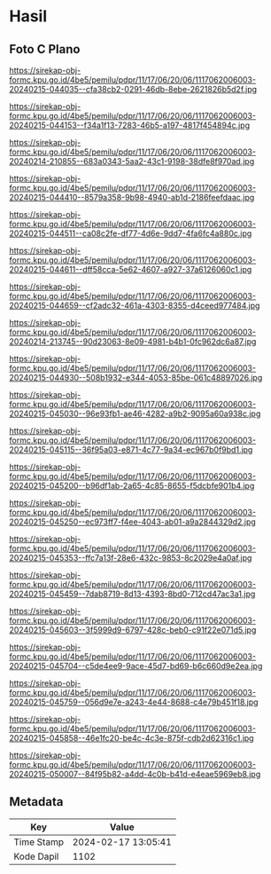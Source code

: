 # Hasil

## Foto C Plano

https://sirekap-obj-formc.kpu.go.id/4be5/pemilu/pdpr/11/17/06/20/06/1117062006003-20240215-044035--cfa38cb2-0291-46db-8ebe-2621826b5d2f.jpg

https://sirekap-obj-formc.kpu.go.id/4be5/pemilu/pdpr/11/17/06/20/06/1117062006003-20240215-044153--f34a1f13-7283-46b5-a197-4817f454894c.jpg

https://sirekap-obj-formc.kpu.go.id/4be5/pemilu/pdpr/11/17/06/20/06/1117062006003-20240214-210855--683a0343-5aa2-43c1-9198-38dfe8f970ad.jpg

https://sirekap-obj-formc.kpu.go.id/4be5/pemilu/pdpr/11/17/06/20/06/1117062006003-20240215-044410--8579a358-9b98-4940-ab1d-2186feefdaac.jpg

https://sirekap-obj-formc.kpu.go.id/4be5/pemilu/pdpr/11/17/06/20/06/1117062006003-20240215-044511--ca08c2fe-df77-4d6e-9dd7-4fa6fc4a880c.jpg

https://sirekap-obj-formc.kpu.go.id/4be5/pemilu/pdpr/11/17/06/20/06/1117062006003-20240215-044611--dff58cca-5e62-4607-a927-37a6126060c1.jpg

https://sirekap-obj-formc.kpu.go.id/4be5/pemilu/pdpr/11/17/06/20/06/1117062006003-20240215-044659--cf2adc32-461a-4303-8355-d4ceed977484.jpg

https://sirekap-obj-formc.kpu.go.id/4be5/pemilu/pdpr/11/17/06/20/06/1117062006003-20240214-213745--90d23063-8e09-4981-b4b1-0fc962dc6a87.jpg

https://sirekap-obj-formc.kpu.go.id/4be5/pemilu/pdpr/11/17/06/20/06/1117062006003-20240215-044930--508b1932-e344-4053-85be-061c48897026.jpg

https://sirekap-obj-formc.kpu.go.id/4be5/pemilu/pdpr/11/17/06/20/06/1117062006003-20240215-045030--96e93fb1-ae46-4282-a9b2-9095a60a938c.jpg

https://sirekap-obj-formc.kpu.go.id/4be5/pemilu/pdpr/11/17/06/20/06/1117062006003-20240215-045115--36f95a03-e871-4c77-9a34-ec967b0f9bd1.jpg

https://sirekap-obj-formc.kpu.go.id/4be5/pemilu/pdpr/11/17/06/20/06/1117062006003-20240215-045200--b96df1ab-2a65-4c85-8655-f5dcbfe901b4.jpg

https://sirekap-obj-formc.kpu.go.id/4be5/pemilu/pdpr/11/17/06/20/06/1117062006003-20240215-045250--ec973ff7-f4ee-4043-ab01-a9a2844329d2.jpg

https://sirekap-obj-formc.kpu.go.id/4be5/pemilu/pdpr/11/17/06/20/06/1117062006003-20240215-045353--ffc7a13f-28e6-432c-9853-8c2029e4a0af.jpg

https://sirekap-obj-formc.kpu.go.id/4be5/pemilu/pdpr/11/17/06/20/06/1117062006003-20240215-045459--7dab8719-8d13-4393-8bd0-712cd47ac3a1.jpg

https://sirekap-obj-formc.kpu.go.id/4be5/pemilu/pdpr/11/17/06/20/06/1117062006003-20240215-045603--3f5999d9-6797-428c-beb0-c91f22e071d5.jpg

https://sirekap-obj-formc.kpu.go.id/4be5/pemilu/pdpr/11/17/06/20/06/1117062006003-20240215-045704--c5de4ee9-9ace-45d7-bd69-b6c660d9e2ea.jpg

https://sirekap-obj-formc.kpu.go.id/4be5/pemilu/pdpr/11/17/06/20/06/1117062006003-20240215-045759--056d9e7e-a243-4e44-8688-c4e79b451f18.jpg

https://sirekap-obj-formc.kpu.go.id/4be5/pemilu/pdpr/11/17/06/20/06/1117062006003-20240215-045858--46e1fc20-be4c-4c3e-875f-cdb2d62316c1.jpg

https://sirekap-obj-formc.kpu.go.id/4be5/pemilu/pdpr/11/17/06/20/06/1117062006003-20240215-050007--84f95b82-a4dd-4c0b-b41d-e4eae5969eb8.jpg


## Metadata

| Key        | Value               |
| ---------- | ------------------- |
| Time Stamp | 2024-02-17 13:05:41 |
| Kode Dapil | 1102                |



